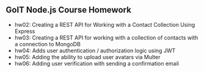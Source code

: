 ## GoIT Node.js Course Homework

- hw02: Creating a REST API for Working with a Contact Collection Using Express
- hw03: Creating a REST API for working with a collection of contacts with a connection to MongoDB
- hw04: Adds user authentication / authorization logic using JWT
- hw05: Adding the ability to upload user avatars via Multer
- hw06: Adding user verification with sending a confirmation email
